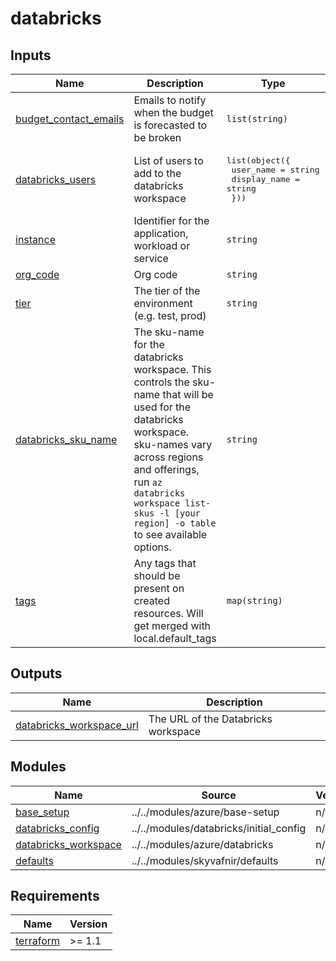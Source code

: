 # databricks

<!-- TERRAFORM_DOCS_BLOCK -->

## Inputs

| Name                                                                                             | Description                                                                                                                                                                                                                                                         | Type                                                                                        | Default      | Required |
| ------------------------------------------------------------------------------------------------ | ------------------------------------------------------------------------------------------------------------------------------------------------------------------------------------------------------------------------------------------------------------------- | ------------------------------------------------------------------------------------------- | ------------ | :------: |
| <a name="input_budget_contact_emails"></a> [budget_contact_emails](#input_budget_contact_emails) | Emails to notify when the budget is forecasted to be broken                                                                                                                                                                                                         | `list(string)`                                                                              | n/a          |   yes    |
| <a name="input_databricks_users"></a> [databricks_users](#input_databricks_users)                | List of users to add to the databricks workspace                                                                                                                                                                                                                    | <pre>list(object({<br>    user_name    = string<br>    display_name = string<br>  }))</pre> | n/a          |   yes    |
| <a name="input_instance"></a> [instance](#input_instance)                                        | Identifier for the application, workload or service                                                                                                                                                                                                                 | `string`                                                                                    | n/a          |   yes    |
| <a name="input_org_code"></a> [org_code](#input_org_code)                                        | Org code                                                                                                                                                                                                                                                            | `string`                                                                                    | n/a          |   yes    |
| <a name="input_tier"></a> [tier](#input_tier)                                                    | The tier of the environment (e.g. test, prod)                                                                                                                                                                                                                       | `string`                                                                                    | n/a          |   yes    |
| <a name="input_databricks_sku_name"></a> [databricks_sku_name](#input_databricks_sku_name)       | The sku-name for the databricks workspace. This controls the sku-name that will be used for the databricks workspace.<br>  sku-names vary across regions and offerings, run `az databricks workspace list-skus -l [your region] -o table` to see available options. | `string`                                                                                    | `"standard"` |    no    |
| <a name="input_tags"></a> [tags](#input_tags)                                                    | Any tags that should be present on created resources. Will get merged with local.default_tags                                                                                                                                                                       | `map(string)`                                                                               | `{}`         |    no    |

## Outputs

| Name                                                                                                        | Description                         |
| ----------------------------------------------------------------------------------------------------------- | ----------------------------------- |
| <a name="output_databricks_workspace_url"></a> [databricks_workspace_url](#output_databricks_workspace_url) | The URL of the Databricks workspace |

## Modules

| Name                                                                                            | Source                                  | Version |
| ----------------------------------------------------------------------------------------------- | --------------------------------------- | ------- |
| <a name="module_base_setup"></a> [base_setup](#module_base_setup)                               | ../../modules/azure/base-setup          | n/a     |
| <a name="module_databricks_config"></a> [databricks_config](#module_databricks_config)          | ../../modules/databricks/initial_config | n/a     |
| <a name="module_databricks_workspace"></a> [databricks_workspace](#module_databricks_workspace) | ../../modules/azure/databricks          | n/a     |
| <a name="module_defaults"></a> [defaults](#module_defaults)                                     | ../../modules/skyvafnir/defaults        | n/a     |

## Requirements

| Name                                                                     | Version |
| ------------------------------------------------------------------------ | ------- |
| <a name="requirement_terraform"></a> [terraform](#requirement_terraform) | >= 1.1  |

<!-- /TERRAFORM_DOCS_BLOCK -->

<!--
# Module scaffolded via skyvafnir-module-template
Author:    jonorrikristjansson
Version:   0.1.0
Timestamp: 2024-01-14T16:44:10
-->
